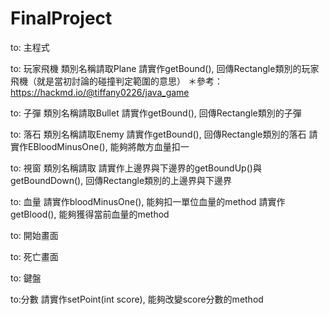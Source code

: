 # FinalProject

to: 主程式

to: 玩家飛機
類別名稱請取Plane
請實作getBound(), 回傳Rectangle類別的玩家飛機（就是當初討論的碰撞判定範圍的意思） ＊參考：https://hackmd.io/@tiffany0226/java_game

to: 子彈
類別名稱請取Bullet
請實作getBound(), 回傳Rectangle類別的子彈

to: 落石
類別名稱請取Enemy
請實作getBound(), 回傳Rectangle類別的落石
請實作EBloodMinusOne(), 能夠將敵方血量扣一

to: 視窗
類別名稱請取
請實作上邊界與下邊界的getBoundUp()與getBoundDown(), 回傳Rectangle類別的上邊界與下邊界

to: 血量
請實作bloodMinusOne(), 能夠扣一單位血量的method
請實作getBlood(), 能夠獲得當前血量的method

to: 開始畫面

to: 死亡畫面

to: 鍵盤

to:分數
請實作setPoint(int score), 能夠改變score分數的method